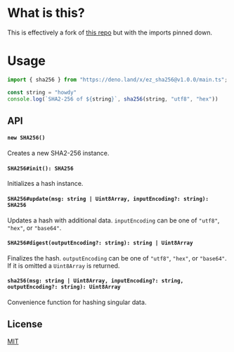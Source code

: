 # What is this?

This is effectively a fork of [this repo](https://github.com/chiefbiiko/sha256) but with the imports pinned down.

# Usage

``` ts
import { sha256 } from "https://deno.land/x/ez_sha256@v1.0.0/main.ts";

const string = "howdy"
console.log(`SHA2-256 of ${string}`, sha256(string, "utf8", "hex"))
```

## API

#### `new SHA256()`

Creates a new SHA2-256 instance.

#### `SHA256#init(): SHA256`

Initializes a hash instance.

#### `SHA256#update(msg: string | Uint8Array, inputEncoding?: string): SHA256`

Updates a hash with additional data. `inputEncoding` can be one of `"utf8"`, `"hex"`, or `"base64"`.

#### `SHA256#digest(outputEncoding?: string): string | Uint8Array`

Finalizes the hash. `outputEncoding` can be one of `"utf8"`, `"hex"`, or `"base64"`. If it is omitted a `Uint8Array` is returned.

#### `sha256(msg: string | Uint8Array, inputEncoding?: string, outputEncoding?: string): Uint8Array`

Convenience function for hashing singular data.

## License

[MIT](./LICENSE)
